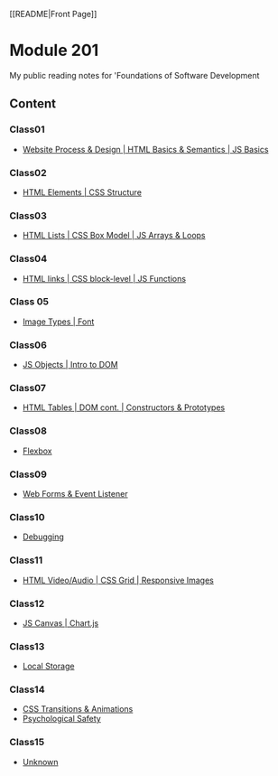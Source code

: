 [[README|Front Page]]
# Module 201

My public reading notes for 'Foundations of Software Development

## Content

### Class01

- [Website Process & Design \| HTML Basics & Semantics \| JS Basics](Class01/class-01.md)

### Class02

- [HTML Elements \| CSS Structure](Class02/class02.md)

### Class03

- [HTML Lists \| CSS Box Model \| JS Arrays & Loops](Class03/class-03.md)

### Class04

- [HTML links \| CSS block-level \| JS Functions](Class04/class04.md)

### Class 05

- [Image Types \| Font](Class05/class05.md)

### Class06

- [JS Objects \| Intro to DOM](Class06/class06.md)

### Class07

- [HTML Tables \| DOM cont. \| Constructors & Prototypes](Class07/class07.md)

### Class08

- [Flexbox](Class08/class08.md)

### Class09

- [Web Forms & Event Listener](Class09/class09.md)

### Class10

- [Debugging](Class10/class10.md)

### Class11

- [HTML Video/Audio \| CSS Grid \| Responsive Images](201/Class11/class11.md)

### Class12

- [JS Canvas \| Chart.js](201/Class12/class12.md)

### Class13

- [Local Storage](Class13/class13.md)

### Class14

- [CSS Transitions & Animations](Class14/class14.md)
- [Psychological Safety](Class14/PsychologicalSafety.md)

### Class15

- [Unknown](/Class15/Unknown.md)
